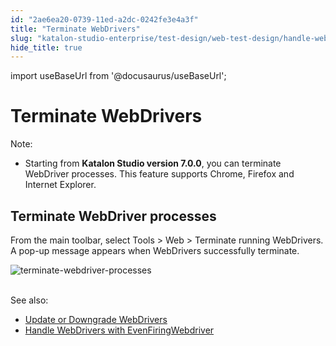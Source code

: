 ```yaml
---
id: "2ae6ea20-0739-11ed-a2dc-0242fe3e4a3f"
title: "Terminate WebDrivers"
slug: "katalon-studio-enterprise/test-design/web-test-design/handle-webdrivers/terminate-webdrivers"
hide_title: true
---
```

import useBaseUrl from '@docusaurus/useBaseUrl';


# <a id="id" class="anchor_top_offset"/><a id="ariaid-title1" class="anchor_top_offset"/>Terminate WebDrivers

<div xmlns="http://www.w3.org/1999/xhtml" className="note note note_note"><span className="note__title">Note:</span> 
  <ul className="ul"><li className="li"><p className="p">Starting from <strong className="ph b">Katalon Studio version 7.0.0</strong>, you
        can terminate WebDriver processes. This feature supports Chrome,
        Firefox and Internet Explorer.</p></li></ul>
</div>

## <a id="id_1" class="anchor_top_offset"/>Terminate WebDriver processes

<p xmlns="http://www.w3.org/1999/xhtml" className="p">From the main toolbar, select <span className="ph uicontrol">Tools</span> &gt; <span className="ph uicontrol">Web</span> &gt; <span className="ph uicontrol">Terminate running WebDrivers</span>. A pop-up message appears when WebDrivers successfully terminate.</p> 
<p xmlns="http://www.w3.org/1999/xhtml" className="p"> <img className="image" src={useBaseUrl("https://github.com/katalon-studio/docs-images/raw/master/katalon-studio/docs/handle-webdrivers/Terminate-Webdrivers.png")} alt="terminate-webdriver-processes" /><br /><br /> </p> 
<div xmlns="http://www.w3.org/1999/xhtml" className="p">See also:<ul className="ul"><li className="li"><a className="xref" href="/docs/katalon-studio-enterprise/test-design/web-test-design/handle-webdrivers/upgrade-or-downgrade-webdrivers">Update
        or Downgrade WebDrivers</a></li><li className="li"><a className="xref" href="/docs/katalon-studio-enterprise/test-design/web-test-design/handle-webdrivers/handle-webdrivers-with-eventfiringwebdriver">Handle
        WebDrivers with EvenFiringWebdriver</a></li></ul></div>
